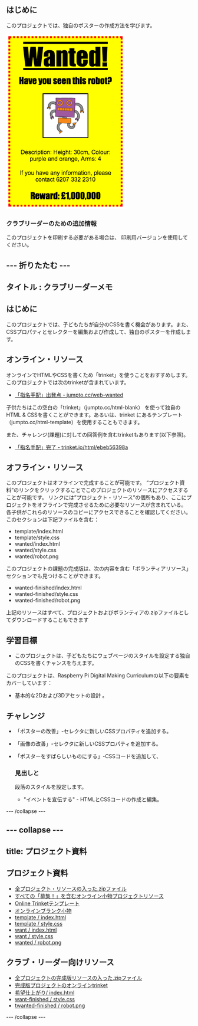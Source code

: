 ## はじめに

このプロジェクトでは、独自のポスターの作成方法を学びます。

![スクリーンショット](images/wanted-final.png)

### クラブリーダーのための追加情報

このプロジェクトを印刷する必要がある場合は、 印刷用バージョンを使用してください。

## \--- 折りたたむ \---

## タイトル : クラブリーダーメモ

## はじめに

このプロジェクトでは、子どもたちが自分のCSSを書く機会があります。また、CSSプロパティとセレクターを編集および作成して、独自のポスターを作成します。

## オンライン・リソース

オンラインでHTMLやCSSを書くため「trinket」を使うことをおすすめします。このプロジェクトでは次のtrinketが含まれています。

* [「指名手配」出発点 - jumpto.cc/web-wanted](http://jumpto.cc/web-wanted)

子供たちはこの空白の「trinket」（jumpto.cc/html-blank） を使って独自のHTML & CSSを書くことができます。あるいは、trinket にあるテンプレート（jumpto.cc/html-template）を使用することもできます。

また、チャレンジ(課題)に対しての回答例を含むtrinketもあります(以下参照)。

* [「指名手配」完了 - trinket.io/html/ebeb56398a](https://trinket.io/html/ebeb56398a)

## オフライン・リソース

このプロジェクトはオフラインで完成することが可能です。 “プロジェクト資料”のリンクをクリックすることでこのプロジェクトのリソースにアクセスすることが可能です。 リンクには”プロジェクト・リソース”の個所もあり、ここにプロジェクトをオフラインで完成させるために必要なリソースが含まれている。 各子供がこれらのリソースのコピーにアクセスできることを確認してください。 このセクションは下記ファイルを含む：

* template/index.html
* template/style.css
* wanted/index.html
* wanted/style.css
* wanted/robot.png

このプロジェクトの課題の完成版は、次の内容を含む「ボランティアリソース」セクションでも見つけることができます。

* wanted-finished/index.html
* wanted-finished/style.css
* wanted-finished/robot.png

上記のリソースはすべて、プロジェクトおよびボランティアの.zipファイルとしてダウンロードすることもできます

## 学習目標

* このプロジェクトは、子どもたちにウェブページのスタイルを設定する独自のCSSを書くチャンスを与えます。

このプロジェクトは、Raspberry Pi Digital Making Curriculumの以下の要素をカバーしています：

* 基本的な2Dおよび3Dアセットの設計 。

## チャレンジ

* 「ポスターの改善」-セレクタに新しいCSSプロパティを追加する。
* 「画像の改善」-セレクタに新しいCSSプロパティを追加する。
* 「ポスターをすばらしいものにする」-CSSコードを追加して、
    ### 見出しと
    
    段落のスタイルを設定します。</li> 
    
    * "イベントを宣伝する" - HTMLとCSSコードの作成と編集。</ul> 
    
    \--- /collapse \---
    
    ## \--- collapse \---
    
    ## title: プロジェクト資料
    
    ## プロジェクト資料
    
    * [全プロジェクト・リソースの入った.zipファイル](resources/wanted-project-resources.zip)
    * [すべての「募集！」を含むオンライン小物プロジェクトリソース](http://jumpto.cc/web-wanted)
    * [Online Trinketテンプレート](http://jumpto.cc/trinket-template)
    * [オンラインブランク小物](http://jumpto.cc/trinket-blank)
    * [template / index.html](resources/template-index.html)
    * [template / style.css](resources/template-style.css)
    * [want / index.html](resources/wanted-index.html)
    * [want / style.css](resources/wanted-style.css)
    * [wanted / robot.png](resources/wanted-robot.png)
    
    ## クラブ・リーダー向けリソース
    
    * [全プロジェクトの完成版リソースの入った.zipファイル](resources/wanted-volunteer-resources.zip)
    * [完成版プロジェクトのオンラインtrinket](https://trinket.io/html/ebeb56398a)
    * [希望仕上がり/ index.html](resources/wanted-finished-index.html)
    * [want-finished / style.css](resources/wanted-finished-style.css)
    * [twanted-finished / robot.png](resources/twanted-finished-robot.png)
    
    \--- /collapse \---